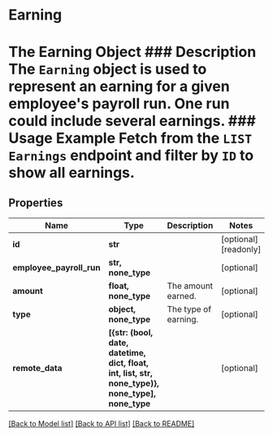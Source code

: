 # Earning

# The Earning Object ### Description The `Earning` object is used to represent an earning for a given employee's payroll run. One run could include several earnings.  ### Usage Example Fetch from the `LIST Earnings` endpoint and filter by `ID` to show all earnings.

## Properties
Name | Type | Description | Notes
------------ | ------------- | ------------- | -------------
**id** | **str** |  | [optional] [readonly] 
**employee_payroll_run** | **str, none_type** |  | [optional] 
**amount** | **float, none_type** | The amount earned. | [optional] 
**type** | **object, none_type** | The type of earning. | [optional] 
**remote_data** | **[{str: (bool, date, datetime, dict, float, int, list, str, none_type)}, none_type], none_type** |  | [optional] 

[[Back to Model list]](../README.md#documentation-for-models) [[Back to API list]](../README.md#documentation-for-api-endpoints) [[Back to README]](../README.md)


